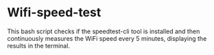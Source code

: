 # Wifi-speed-test
This bash script checks if the speedtest-cli tool is installed and then continuously measures the WiFi speed every 5 minutes, displaying the results in the terminal.
